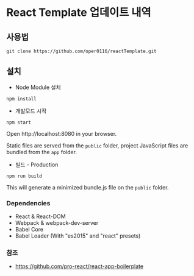 React Template 업데이트 내역
================

## 사용법

```
git clone https://github.com/oper0116/reactTemplate.git
```

## 설치
* Node Module 설치
```
npm install
```

* 개발모드 시작
```
npm start
```

Open http://localhost:8080 in your browser.

Static files are served from the `public` folder, project JavaScript files are bundled from the `app` folder.

* 빌드 - Production
```
npm run build
```

This will generate a minimized bundle.js file on the `public` folder.

### Dependencies

* React & React-DOM
* Webpack & webpack-dev-server
* Babel Core
* Babel Loader (With "es2015" and "react" presets)

### 참조

* https://github.com/pro-react/react-app-boilerplate
